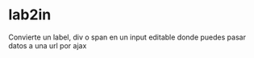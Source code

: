 # lab2in
Convierte un label, div o span en un input editable donde puedes pasar datos a una url por ajax
